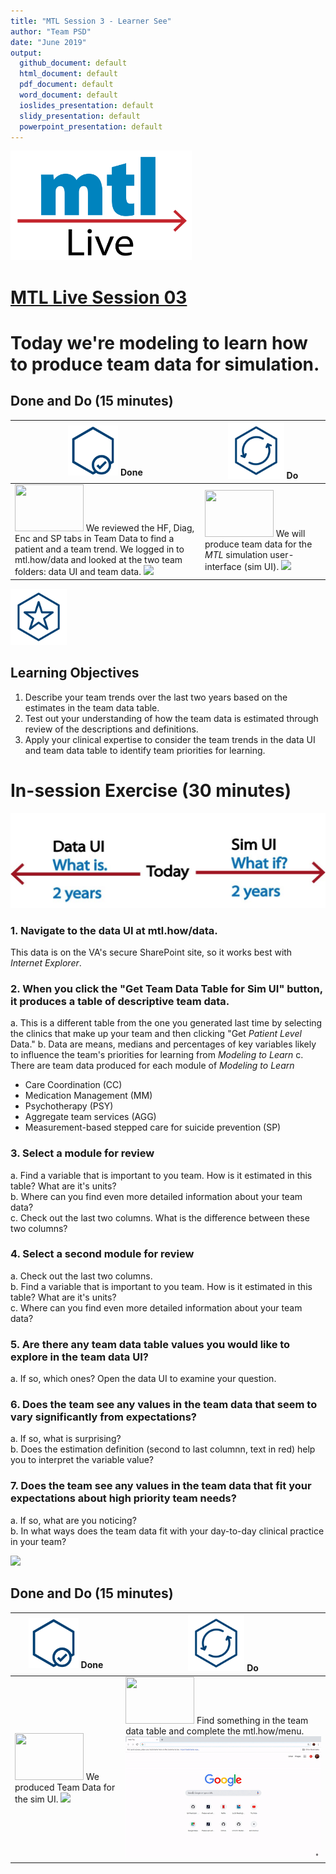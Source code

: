 ```yaml
---
title: "MTL Session 3 - Learner See"
author: "Team PSD"
date: "June 2019"
output: 
  github_document: default
  html_document: default
  pdf_document: default
  word_document: default
  ioslides_presentation: default
  slidy_presentation: default
  powerpoint_presentation: default
---
```


<img src = "https://github.com/lzim/teampsd/blob/master/resources/logos/mtl_live_sq_sm.png"
     height = "175" width = "290">  

# [MTL Live Session 03](https://github.com/lzim/teampsd/blob/master/mtl_facilitate_workgroup/mtl_live_guide/mtl_live_session03_see.Rmd "MTL Live Session 03")

# Today we're modeling to learn how to produce team data for simulation.

## Done and Do (15 minutes)
<!-- Do/Done Tables -->
| <img src = "https://github.com/lzim/teampsd/blob/master/resources/icons/done.png" height = "80" width = "80"> **Done** | <img src = "https://github.com/lzim/teampsd/blob/master/resources/icons/do.png" height = "90" width = "90"> **Do** |
| --- | --- | 
| [<img src = "https://raw.githubusercontent.com/lzim/teampsd/master/resources/logos/mtl_how_data_sm.png" height = "75" width = "110">](http://mtl.how/data) We reviewed the HF, Diag, Enc and SP tabs in Team Data to find a patient and a team trend. We logged in to mtl.how/data and looked at the two team folders: data UI and team data. ![](https://github.com/lzim/teampsd/blob/master/resources/gifs/session2_data_ui_4_viz_diag.gif)| [<img src = "https://raw.githubusercontent.com/lzim/teampsd/master/resources/logos/mtl_how_sim.png" height = "75" width = "110">](http://mtl.how/sim) We will produce team data for the _MTL_ simulation user-interface (sim UI). ![](https://github.com/lzim/teampsd/blob/master/resources/gifs/session3_data_ui_params.gif)|

<!-- Learning Objectives Icon --> 
<img src = "https://github.com/lzim/teampsd/blob/master/resources/icons/learning_objectives.png" height = "90" width = "90" style ="display: inline-block"/> 

## Learning Objectives

1. Describe your team trends over the last two years based on the estimates in the team data table.
2. Test out your understanding of how the team data is estimated through review of the descriptions and definitions.
3. Apply your clinical expertise to consider the team trends in the data UI and team data table to identify team priorities for learning.

# In-session Exercise (30 minutes)
<img src = "https://raw.githubusercontent.com/lzim/teampsd/master/resources/illustrations/data_ui_sim_ui.png">

### 1. Navigate to the data UI at mtl.how/data. 
This data is on the VA's secure SharePoint site, so it works best with *Internet Explorer*.

### 2. When you click the "Get Team Data Table for Sim UI" button, it produces a table of descriptive team data.
  a. This is a different table from the one you generated last time by selecting the clinics that make up your team and then clicking "Get *Patient Level* Data." 
  b. Data are means, medians and percentages of key variables likely to influence the team's priorities for learning from *Modeling to Learn*
  c. There are team data produced for each module of *Modeling to Learn*
   + Care Coordination (CC)
   + Medication Management (MM)
   + Psychotherapy (PSY)
   + Aggregate team services (AGG)
   + Measurement-based stepped care for suicide prevention (SP)

### 3. Select a module for review  
 a. Find a variable that is important to you team. How is it estimated in this table? What are it's units?  
 b. Where can you find even more detailed information about your team data?  
 c. Check out the last two columns. What is the difference between these two columns?  

### 4. Select a second module for review  
 a. Check out the last two columns.  
 b. Find a variable that is important to you team. How is it estimated in this table? What are it's units?  
 c. Where can you find even more detailed information about your team data?  

### 5. Are there any team data table values you would like to explore in the team data UI?  
  a. If so, which ones? Open the data UI to examine your question.  

### 6. Does the team see any values in the team data that seem to vary significantly from expectations?  
 a. If so, what is surprising?  
 b. Does the estimation definition (second to last columnn, text in red) help you to interpret the variable value?  

### 7. Does the team see any values in the team data that fit your expectations about high priority team needs?
  a. If so, what are you noticing?  
  b. In what ways does the team data fit with your day-to-day clinical practice in your team?

![](https://github.com/lzim/teampsd/blob/master/resources/gifs/session3_data_ui_params.gif)

## Done and Do (15 minutes)
<!-- Do/Done Tables -->
| <img src = "https://github.com/lzim/teampsd/blob/master/resources/icons/done.png" height = "80" width = "80"> **Done** | <img src = "https://github.com/lzim/teampsd/blob/master/resources/icons/do.png" height = "90" width = "90"> **Do** |
| --- | --- | 
| [<img src = "https://raw.githubusercontent.com/lzim/teampsd/master/resources/logos/mtl_how_sim.png" height = "75" width = "110">](http://mtl.how/sim) We produced Team Data for the sim UI. ![](https://github.com/lzim/teampsd/blob/master/resources/gifs/session3_data_ui_params.gif)|  [<img src = "https://raw.githubusercontent.com/lzim/teampsd/master/resources/logos/mtl_how_menu.png" height = "75" width = "110">](http://mtl.how/menu) Find something in the team data table and complete the mtl.how/menu. ![](https://raw.githubusercontent.com/lzim/teampsd/master/resources/gifs/mtl_menu.gif)|

